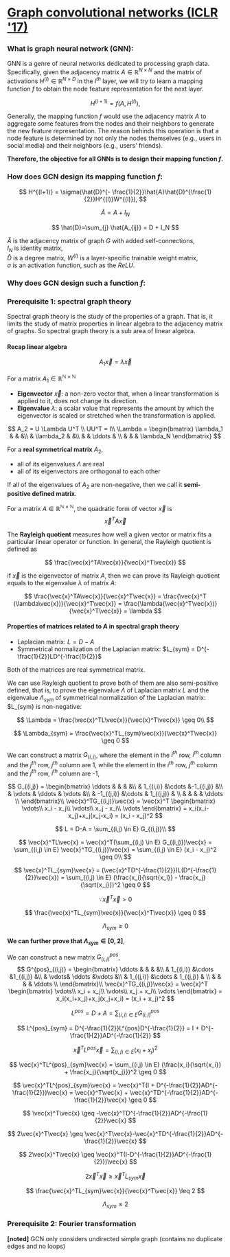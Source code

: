 # [Graph convolutional networks (ICLR '17)](https://arxiv.org/pdf/1609.02907.pdf%EF%BC%89)

### What is graph neural network (GNN):
GNN is a genre of neural networks dedicated to processing graph data. Specifically, given the adjacency matrix $A \in \mathbb{R}^{N \times N}$ and the matrix of activations $H^{(l)} \in \mathbb{R}^{N \times D}$ in the $l^{th}$ layer, we will try to learn a mapping function $f$ to obtain the node feature representation for the next layer.

$$
H^{(l+1)} = f(A, H^{(l)}),
$$

Generally, the mapping function $f$ would use the adjacency matrix $A$ to aggregate some features from the nodes and their neighbors to generate the new feature representation. The reason behinds this operation is that a node feature is determined by not only the nodes themselves (e.g., users in social media) and their neighbors (e.g., users' friends).

**Therefore, the objective for all GNNs is to design their mapping function $f$.**

### How does GCN design its mapping function $f$:

$$
H^{(l+1)} = \sigma(\hat{D}^{- \frac{1}{2}}\hat{A}\hat{D}^{\frac{1}{2}}H^{(l)}W^{(l)}),
$$

$$
\hat{A}=A+I_N
$$

$$
\hat{D}=\sum_{j} \hat{A_{ij}} = D + I_N
$$

$\hat{A}$ is the adjacency matrix of graph $G$ with added self-connections,               
$I_N$ is identity matrix,                 
$\hat{D}$ is a degree matrix,
$W^{(l)}$ is a layer-specific trainable weight matrix,            
$\sigma$ is an activation function, such as the $ReLU$.

### Why does GCN design such a function $f$:

### Prerequisite 1: spectral graph theory
Spectral graph theory is the study of the properties of a graph. That is, it limits the study of matrix properties in linear algebra to the adjacency matrix of graphs. So spectral graph theory is a sub area of linear algebra.

#### Recap linear algebra

$$
A_1 \vec{x} = \lambda \vec{x}
$$

For a matrix $A_1 \in \mathbb{R^{N \times N}}$
- **Eigenvector** $\vec{x}$: a non-zero vector that, when a linear transformation is applied to it, does not change its direction. 
- **Eigenvalue** $\lambda$: a scalar value that represents the amount by which the eigenvector is scaled or stretched when the transformation is applied.

$$
A_2 = U \Lambda U^T \\
UU^T = I\\
\Lambda = 
\begin{bmatrix}
\lambda_1 & & &\\
& \lambda_2 & &\\
& & \ddots & \\
& & & \lambda_N
\end{bmatrix}
$$

For a **real symmetrical matrix** $A_2$, 
- all of its eigenvalues $\Lambda$ are real
- all of its eigenvectors are orthogonal to each other 

If all of the eigenvalues of $A_2$ are non-negative, then we call it **semi-positive defined matrix**.


For a matrix $A \in \mathbb{R^{N \times N}}$, the quadratic form of vector $\vec{x}$ is
$$
\vec{x}^TA\vec{x}
$$

The **Rayleigh quotient** measures how well a given vector or matrix fits a particular linear operator or function. In general, the Rayleigh quotient is defined as 

$$
\frac{\vec{x}^TA\vec{x}}{\vec{x}^T\vec{x}}
$$

if $\vec{x}$ is the eigenvector of matrix $A$, then we can prove its Rayleigh quotient equals to the eigenvalue $\lambda$ of matrix $A$:

$$
\frac{\vec{x}^TA\vec{x}}{\vec{x}^T\vec{x}} = 
\frac{\vec{x}^T (\lambda\vec{x})}{\vec{x}^T\vec{x}} = 
\frac{\lambda(\vec{x}^T\vec{x})}{\vec{x}^T\vec{x}} =
\lambda
$$

#### Properties of matrices related to $A$ in spectral graph theory

- Laplacian matrix: $L = D-A$
- Symmetrical normalization of the Laplacian matrix: $L_{sym} = D^{-\frac{1}{2}}LD^{-\frac{1}{2}}$

Both of the matrices are real symmetrical matrix.

We can use Rayleigh quotient to prove both of them are also semi-positive defined, that is, to prove the eigenvalue $\Lambda$ of Laplacian matrix $L$ and the eigenvalue $\Lambda_{sym}$ of symmetrical normalization of the Laplacian matrix: $L_{sym} is non-negative:

$$
\Lambda = \frac{\vec{x}^TL\vec{x}}{\vec{x}^T\vec{x}} \geq 0\\
$$

$$
\Lambda_{sym} = \frac{\vec{x}^TL_{sym}\vec{x}}{\vec{x}^T\vec{x}} \geq 0
$$

We can construct a matrix $G_{(i,j)}$, where the element in the $i^{th}$ row, $i^{th}$ column and the $j^{th}$ row, $j^{th}$ column are 1, while the element in the $i^{th}$ row, $j^{th}$ column and the $j^{th}$ row, $i^{th}$ column are -1,

$$
G_{(i,j)} = 
\begin{bmatrix}
\ddots & & & &\\
& 1_{(i,i)} &\cdots &-1_{(i,j)} &\\
& \vdots & \ddots & \vdots &\\
& -1_{(j,i)} &\cdots & 1_{(j,j)} & \\
& & & & \ddots \\
\end{bmatrix}\\
\vec{x}^TG_{(i,j)}\vec{x} = \vec{x}^T \begin{bmatrix}
\vdots\\
x_i - x_j\\
\vdots\\
x_j - x_i\\
\vdots
\end{bmatrix} = x_i(x_i-x_j)+x_j(x_j-x_i) = (x_i - x_j)^2
$$ 

$$
L = D-A = \sum_{(i,j) \in E} G_{(i,j)}\\
$$

$$
\vec{x}^TL\vec{x} = \vec{x}^T(\sum_{(i,j) \in E} G_{(i,j)})\vec{x} = \sum_{(i,j) \in E} \vec{x}^TG_{(i,j)}\vec{x} = \sum_{(i,j) \in E} (x_i - x_j)^2 \geq 0\\
$$

$$
\vec{x}^TL_{sym}\vec{x} = (\vec{x}^TD^{-\frac{1}{2}})L(D^{-\frac{1}{2}}\vec{x}) = \sum_{(i,j) \in E} (\frac{x_i}{\sqrt{x_i}} - \frac{x_j}{\sqrt{x_j}})^2 \geq 0
$$

$$
\because \vec{x}^T\vec{x} > 0
$$

$$
\frac{\vec{x}^TL_{sym}\vec{x}}{\vec{x}^T\vec{x}} \geq 0
$$

$$
\Lambda_{sym} \geq 0
$$

**We can further prove that $\Lambda_{sym} \in [0,2]$**,

We can construct a new matrix $G^{pos}_{(i,j)}$,
$$
G^{pos}_{(i,j)} = 
\begin{bmatrix}
\ddots & & & &\\
& 1_{(i,i)} &\cdots &1_{(i,j)} &\\
& \vdots& \ddots &\vdots &\\
& 1_{(j,i)} &\cdots & 1_{(j,j)} & \\
& & & & \ddots \\
\end{bmatrix}\\
\vec{x}^TG_{(i,j)}\vec{x} = \vec{x}^T \begin{bmatrix}
\vdots\\
x_i + x_j\\
\vdots\\
x_j + x_i\\
\vdots
\end{bmatrix} = x_i(x_i+x_j)+x_j(x_j+x_i) = (x_i + x_j)^2
$$ 

$$
L^{pos} = D+A = \sum_{(i,j) \in E} G^{pos}_{(i,j)}
$$

$$
L^{pos}_{sym} = D^{-\frac{1}{2}}L^{pos}D^{-\frac{1}{2}} = I + D^{-\frac{1}{2}}AD^{-\frac{1}{2}}
$$

$$
\vec{x}^TL^{pos}\vec{x} = \sum_{(i,j) \in E} (x_i + x_j)^2
$$

$$
\vec{x}^TL^{pos}_{sym}\vec{x} = \sum_{(i,j) \in E} (\frac{x_i}{\sqrt{x_i}} + \frac{x_j}{\sqrt{x_j}})^2 \geq 0
$$

$$
\vec{x}^TL^{pos}_{sym}\vec{x} = \vec{x}^T(I + D^{-\frac{1}{2}}AD^{-\frac{1}{2}})\vec{x}
= \vec{x}^T\vec{x} + \vec{x}^TD^{-\frac{1}{2}}AD^{-\frac{1}{2}}\vec{x} \geq 0 
$$

$$
\vec{x}^T\vec{x} \geq -\vec{x}^TD^{-\frac{1}{2}}AD^{-\frac{1}{2}}\vec{x}
$$

$$
2\vec{x}^T\vec{x} \geq \vec{x}^T\vec{x}-\vec{x}^TD^{-\frac{1}{2}}AD^{-\frac{1}{2}}\vec{x}
$$

$$
2\vec{x}^T\vec{x} \geq \vec{x}^T(I-D^{-\frac{1}{2}}AD^{-\frac{1}{2}})\vec{x}
$$

$$
2\vec{x}^T\vec{x} \geq \vec{x}^TL_{sym}\vec{x}
$$

$$
\frac{\vec{x}^TL_{sym}\vec{x}}{\vec{x}^T\vec{x}} \leq 2
$$

$$
\Lambda_{sym} \leq 2
$$


### Prerequisite 2: Fourier transformation

**[noted]** GCN only considers undirected simple graph (contains no duplicate edges and no loops)
